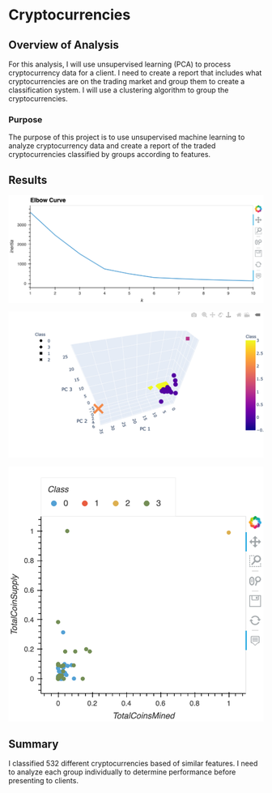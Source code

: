 # Cryptocurrencies

## Overview of Analysis

For this analysis, I will use unsupervised learning (PCA) to process cryptocurrency data for a client. I need to create a report that includes what cryptocurrencies are on the trading market and group them to create a classification system. I will use a clustering algorithm to group the cryptocurrencies.

### Purpose

The purpose of this project is to use unsupervised machine learning to analyze cryptocurrency data and create a report of the traded cryptocurrencies classified by groups according to features.

## Results

![image info](./Resources/elbow_curve.png)

![image info](./Resources/3d_scatter.png)

![image info](./Resources/scaled_scatter.png)

## Summary

I classified 532 different cryptocurrencies based of similar features. I need to analyze each group individually to determine performance before presenting to clients.
